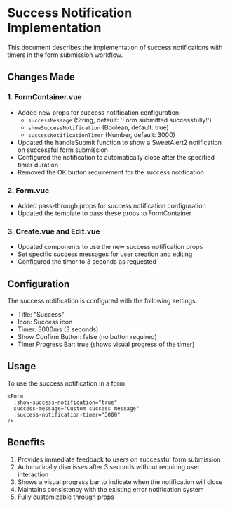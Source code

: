 # Success Notification Implementation

This document describes the implementation of success notifications with timers in the form submission workflow.

## Changes Made

### 1. FormContainer.vue
- Added new props for success notification configuration:
  - `successMessage` (String, default: 'Form submitted successfully!')
  - `showSuccessNotification` (Boolean, default: true)
  - `successNotificationTimer` (Number, default: 3000)
- Updated the handleSubmit function to show a SweetAlert2 notification on successful form submission
- Configured the notification to automatically close after the specified timer duration
- Removed the OK button requirement for the success notification

### 2. Form.vue
- Added pass-through props for success notification configuration
- Updated the template to pass these props to FormContainer

### 3. Create.vue and Edit.vue
- Updated components to use the new success notification props
- Set specific success messages for user creation and editing
- Configured the timer to 3 seconds as requested

## Configuration

The success notification is configured with the following settings:
- Title: "Success"
- Icon: Success icon
- Timer: 3000ms (3 seconds)
- Show Confirm Button: false (no button required)
- Timer Progress Bar: true (shows visual progress of the timer)

## Usage

To use the success notification in a form:

```vue
<Form
  :show-success-notification="true"
  success-message="Custom success message"
  :success-notification-timer="3000"
/>
```

## Benefits

1. Provides immediate feedback to users on successful form submission
2. Automatically dismisses after 3 seconds without requiring user interaction
3. Shows a visual progress bar to indicate when the notification will close
4. Maintains consistency with the existing error notification system
5. Fully customizable through props
